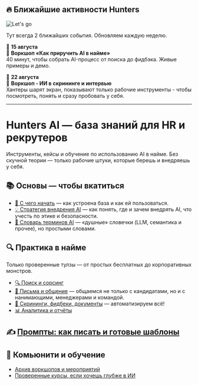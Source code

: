 ## 🔥 Ближайшие активности Hunters
![Let's go](https://media1.tenor.com/m/ovaTnYdCFFUAAAAd/wolf-of-wall-street-lets-goo.gif)

Тут всегда 2 ближайших события. Обновляем каждую неделю.

📅 **15 августа**  
🧠 **Воркшоп «Как приручить AI в найме»**  
40 минут, чтобы собрать AI-процесс от поиска до фидбэка. Живые примеры и демо.  

📅 **22 августа**  
💬 **Воркшоп - ИИ в скрининге и интервью**  
Хантеры шарят экран, показывают только рабочие инструменты - чтобы посмотреть, понять и сразу пробовать у себя. 

---

# Hunters AI — база знаний для HR и рекрутеров
Инструменты, кейсы и обучение по использованию AI в найме. Без скучной теории — только рабочие штуки, которые берешь и внедряешь у себя. 

## 📚 Основы — чтобы вкатиться  
- [🏁 С чего начать](https://github.com/Hunters-of-the-World-WIKI/ai-start-here) — как устроена база и как ей пользоваться.  
- [💡 Стратегия внедрения AI](https://github.com/Hunters-of-the-World-WIKI/ai-strategy) — как понять, где и зачем внедрять AI, что учесть по этике и безопасности.  
- [📖 Словарь терминов AI](https://github.com/Hunters-of-the-World-WIKI/ai-terms) — «душные» словечки (LLM, семантика и прочее), но простыми словами.

## 🔍 Практика в найме
Только проверенные тулзы — от простых бесплатных до корпоративных монстров.  
- [🔍 Поиск и сорсинг](https://github.com/Hunters-of-the-World-WIKI/ai-sourcing)
- [💬 Письма и общение](https://github.com/Hunters-of-the-World-WIKI/ai-outreach) — общаемся не только с кандидатами, но и с нанимающими, менеджерами и командой.  
- [📄 Скрининги, фидбеки, документы](https://github.com/Hunters-of-the-World-WIKI/ai-docs-feedback) — автоматизируем всё!  
- [📊 Аналитика и отчёты](https://github.com/Hunters-of-the-World-WIKI/ai-analytics) 

## ✍️ [Промпты: как писать и готовые шаблоны](https://github.com/Hunters-of-the-World-WIKI/ai-prompts)

## 👥 Комьюнити и обучение
- [Архив воркшопов и мероприятий](https://github.com/ORG/ai-events)
- [Проверенные курсы, если хочешь глубже в ИИ](https://github.com/ORG/ai-learning)
